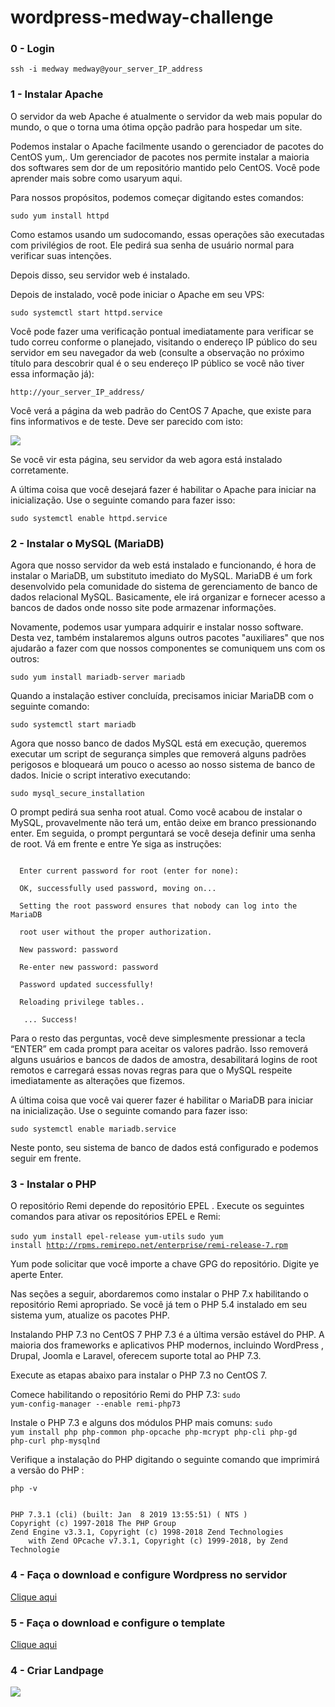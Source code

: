 # wordpress-medway-challenge


### 0 - Login

<code>ssh -i medway medway@your_server_IP_address</code>

### 1 - Instalar Apache

O servidor da web Apache é atualmente o servidor da web mais popular do mundo, o que o torna uma ótima opção padrão para hospedar um site.

Podemos instalar o Apache facilmente usando o gerenciador de pacotes do CentOS yum,. Um gerenciador de pacotes nos permite instalar a maioria dos softwares sem dor de um repositório mantido pelo CentOS. Você pode aprender mais sobre como usaryum aqui.

Para nossos propósitos, podemos começar digitando estes comandos:

<code>sudo yum install httpd</code>

Como estamos usando um sudocomando, essas operações são executadas com privilégios de root. Ele pedirá sua senha de usuário normal para verificar suas intenções.

Depois disso, seu servidor web é instalado.

Depois de instalado, você pode iniciar o Apache em seu VPS:

<code>sudo systemctl start httpd.service</code>

Você pode fazer uma verificação pontual imediatamente para verificar se tudo correu conforme o planejado, visitando o endereço IP público do seu servidor em seu navegador da web (consulte a observação no próximo título para descobrir qual é o seu endereço IP público se você não tiver essa informação já):

<code>http://your_server_IP_address/</code>

Você verá a página da web padrão do CentOS 7 Apache, que existe para fins informativos e de teste. Deve ser parecido com isto:

<img src="https://storage.googleapis.com/imgs.medway.com.br/2020/08/cd91cecc-screen-shot-2020-08-18-at-10.53.31.png">

Se você vir esta página, seu servidor da web agora está instalado corretamente.

A última coisa que você desejará fazer é habilitar o Apache para iniciar na inicialização. Use o seguinte comando para fazer isso:

<code>sudo systemctl enable httpd.service</code>

### 2 - Instalar o MySQL (MariaDB)

Agora que nosso servidor da web está instalado e funcionando, é hora de instalar o MariaDB, um substituto imediato do MySQL. MariaDB é um fork desenvolvido pela comunidade do sistema de gerenciamento de banco de dados relacional MySQL. Basicamente, ele irá organizar e fornecer acesso a bancos de dados onde nosso site pode armazenar informações.

Novamente, podemos usar yumpara adquirir e instalar nosso software. Desta vez, também instalaremos alguns outros pacotes "auxiliares" que nos ajudarão a fazer com que nossos componentes se comuniquem uns com os outros:

<code>sudo yum install mariadb-server mariadb</code>

Quando a instalação estiver concluída, precisamos iniciar MariaDB com o seguinte comando:

<code>sudo systemctl start mariadb</code>

Agora que nosso banco de dados MySQL está em execução, queremos executar um script de segurança simples que removerá alguns padrões perigosos e bloqueará um pouco o acesso ao nosso sistema de banco de dados. Inicie o script interativo executando:

<code>sudo mysql_secure_installation</code>

O prompt pedirá sua senha root atual. Como você acabou de instalar o MySQL, provavelmente não terá um, então deixe em branco pressionando enter. Em seguida, o prompt perguntará se você deseja definir uma senha de root. Vá em frente e entre Ye siga as instruções:

<code>
  Enter current password for root (enter for none): <br>
  OK, successfully used password, moving on...
</code>
 
<code>
  Setting the root password ensures that nobody can log into the MariaDB <br />
  root user without the proper authorization.
</code>

<code>
  New password: password <br />
  Re-enter new password: password <br />
  Password updated successfully! <br />
  Reloading privilege tables.. <br />
   ... Success!
</code>

 
 Para o resto das perguntas, você deve simplesmente pressionar a tecla “ENTER” em cada prompt para aceitar os valores padrão. Isso removerá alguns usuários e bancos de dados de amostra, desabilitará logins de root remotos e carregará essas novas regras para que o MySQL respeite imediatamente as alterações que fizemos.

A última coisa que você vai querer fazer é habilitar o MariaDB para iniciar na inicialização. Use o seguinte comando para fazer isso:

<code>sudo systemctl enable mariadb.service</code>

Neste ponto, seu sistema de banco de dados está configurado e podemos seguir em frente.

### 3 - Instalar o PHP

O repositório Remi depende do repositório EPEL . Execute os seguintes comandos para ativar os repositórios EPEL e Remi:

<code>sudo yum install epel-release yum-utils</code>
<code>sudo yum install http://rpms.remirepo.net/enterprise/remi-release-7.rpm</code>

Yum pode solicitar que você importe a chave GPG do repositório. Digite ye aperte Enter.

Nas seções a seguir, abordaremos como instalar o PHP 7.x habilitando o repositório Remi apropriado. Se você já tem o PHP 5.4 instalado em seu sistema yum, atualize os pacotes PHP.

Instalando PHP 7.3 no CentOS 7
PHP 7.3 é a última versão estável do PHP. A maioria dos frameworks e aplicativos PHP modernos, incluindo WordPress , Drupal, Joomla e Laravel, oferecem suporte total ao PHP 7.3.

Execute as etapas abaixo para instalar o PHP 7.3 no CentOS 7.

Comece habilitando o repositório Remi do PHP 7.3:
<code>sudo yum-config-manager --enable remi-php73</code>

Instale o PHP 7.3 e alguns dos módulos PHP mais comuns:
<code>sudo yum install php php-common php-opcache php-mcrypt php-cli php-gd php-curl php-mysqlnd</code>

Verifique a instalação do PHP digitando o seguinte comando que imprimirá a versão do PHP :

<code>php -v</code>

<code>
PHP 7.3.1 (cli) (built: Jan  8 2019 13:55:51) ( NTS )
Copyright (c) 1997-2018 The PHP Group
Zend Engine v3.3.1, Copyright (c) 1998-2018 Zend Technologies
    with Zend OPcache v7.3.1, Copyright (c) 1999-2018, by Zend Technologie
</code>

### 4 - Faça o download e configure Wordpress no servidor

<a href="https://br.wordpress.org/download/">Clique aqui</a>

### 5 - Faça o download e configure o template

<a href="http://html5blank.com/">Clique aqui</a>

### 4 - Criar Landpage

<img src="https://storage.googleapis.com/imgs.medway.com.br/2020/08/6351018a-screencapture-cr-medway-br-2020-08-17-14_59_44.jpg">
